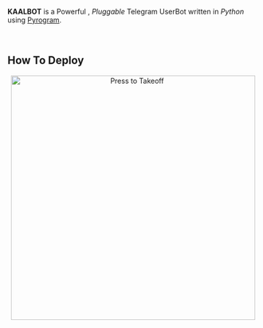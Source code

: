 

 **KAALBOT** is a Powerful , _Pluggable_ Telegram UserBot written in _Python_ using [Pyrogram](https://github.com/pyrogram/pyrogram).
<br>

<br>


## How To Deploy 

<p align="center">
<a href = "https://heroku.com/deploy?template=https://github.com/code-rgb/USERGE-X/tree/alpha"><img src="https://telegra.ph/file/3bab32afef881c3fef29a.jpg" alt="Press to Takeoff" width="490px"></a></p>
<br>

